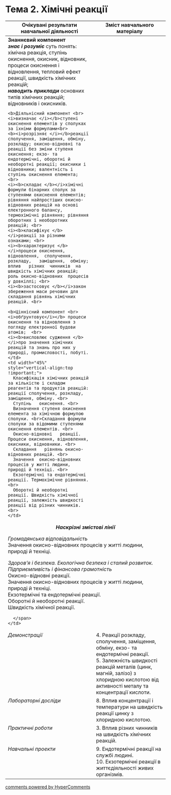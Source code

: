 <div id="hypercomments_widget" class="js-hypercomments-widget invisible"></div>

# Тема 2. Хімічні реакції

<table>
  <tr>
    <td width="55%" align="center"><b>Очікувані результати  навчальної діяльності</b></td>
    <td width="45%" align="center"><b>Зміст навчального матеріалу</b></td>
  </tr>
<tbody>
  <tr>
    <td width="55%" style="vertical-align:top !important;">
    <b>Знаннєвий компонент <br>
    <i>знає і розуміє </i></b>суть понять: хімічна реакція, ступінь окиснення, окисник, відновник, процеси окиснення і відновлення, тепловий ефект реакції, швидкість хімічних реакцій; <br>  
    <b><i>наводить приклади </i></b>основних типів хімічних реакцій; відновників і окисників. <br>

    <b>Діяльнісний компонент <br>
    <i>визначає </i></b>ступені окиснення елементів у сполуках за їхніми формулами<br>
    <b><i>розрізняє </i></b>реакції сполучення, заміщення, обміну, розкладу; окисно-відновні та реакції без зміни ступеня окиснення; екзо- та ендотермічні, оборотні й необоротні реакції; окисники і відновники; валентність і ступінь окиснення елемента;  <br> 
    <i><b>складає </b></i>хімічні формули бінарних сполук за ступенями окиснення елементів; рівняння найпростіших окисно-відновних реакцій на основі електронного балансу, термохімічні рівняння; рівняння оборотних і необоротних реакцій; <br>
    <i><b>класифікує </b></i>реакції за різними ознаками; <br>
    <i><b>характеризує </b></i>процеси окиснення, відновлення,  сполучення, розкладу,   заміщення,  обміну; вплив   різних  чинників  на швидкість хімічних реакцій; роль окисно-відновних  процесів  у довкіллі; <br>
    <i><b>застосовує </b></i>закон збереження маси речовин для складання рівнянь хімічних реакцій. <br>

    <b>Ціннісний компонент <br>
    <i>обґрунтовує</i></b> процеси окиснення та відновлення з погляду електронної будови атомів;  <br>
    <i><b>висловлює судження </b></i>про значення хімічних реакцій та знань про них у природі, промисловості, побуті. 
    </td>
    <td width="45%" style="vertical-align:top !important;">
      Класифікація хімічних реакцій за кількістю і складом реагентів та продуктів реакцій: реакції сполучення, розкладу, заміщення, обміну. <br>
      Ступінь   окиснення. <br>
      Визначення ступеня окиснення елемента за хімічною формулою сполуки. <br>Складання формули сполуки за відомими ступенями окиснення елементів. <br> 
      Окисно-відновні   реакції. Процеси окиснення, відновлення, окисники, відновники. <br>
      Складання   рівнянь окисно-відновних реакцій. <br>
      Значення  окисно-відновних процесів у житті людини, природі й техніці. <br>
      Екзотермічні та ендотермічні реакції. Термохімічне рівняння. <br>
      Оборотні й необоротні реакції. Швидкість хімічної реакції, залежність швидкості реакції від різних чинників. <br>
    </td>
  </tr>
  <tr>
    <td style="vertical-align:top !important;" colspan="2">
      <div style="margin-bottom: -20px; text-align: center !important;"><b><i>Наскрізні змістові лінії</i></b></div> <br>
      <span style="text-align: left !important;">
        <p><i>Громадянська відповідальність </i> <br>
                Значення окисно-відновних процесів у житті людини, природі й техніці.  <br></p>
        <p><i>Здоров’я і безпека. Екологічна безпека і сталий розвиток. Підприємливість і фінансова грамотність </i> <br>
                Окисно-відновні реакції. <br>
                Значення окисно-відновних процесів у житті людини, природі й техніці. <br>
                Екзотермічні та ендотермічні реакції. <br>
                Оборотні й необоротні реакції. <br>
                Швидкість хімічної реакції. <br></p>

      </span>
    </td>
  </tr>
    <td width="55%" style="vertical-align:top !important;">
     <i>Демонстрації </i> 
   </td>
   <td width="45%" style="vertical-align:top !important;">
4.  Реакції розкладу, сполучення, заміщення, обміну, екзо- та ендотермічні реакції. <br>
5.  Залежність швидкості реакцій металів (цинк, магній, залізо) з хлоридною кислотою від активності металу та концентрації кислоти. 
  </td>
  </tr> 
  <tr>
    <td width="55%" style="vertical-align:top !important;">
     <i>Лабораторні досліди </i> 
    </td>
    <td width="45%" style="vertical-align:top !important;">
8. Вплив концентрації і температури на швидкість реакції цинку з хлоридною кислотою.  
    </td>
  </tr>
  <tr>
    <td width="55%" style="vertical-align:top !important;">
     <i>Практичні роботи  </i> 
   </td>
   <td width="45%" style="vertical-align:top !important;">
3. Вплив різних чинників на швидкість хімічних реакцій. 
  </td>
</tr>
<tr>
  <td width="55%" style="vertical-align:top !important;">
   <i>Навчальні проекти </i> 
  </td>
  <td width="45%" style="vertical-align:top !important;">
9.  Ендотермічні реакції на службі людині. <br>
10. Екзотермічні  реакції   в життєдіяльності   живих організмів. 
  </td>
</tr>    
</tbody>
</table>

<div class="js-hypercomments-container">
<a href="http://hypercomments.com" class="hc-link" title="comments widget">comments powered by HyperComments</a>
</div>